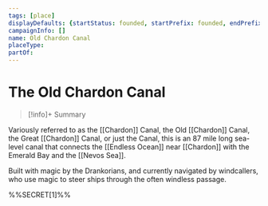 ```yaml
---
tags: [place]
displayDefaults: {startStatus: founded, startPrefix: founded, endPrefix: destroyed, endStatus: destroyed}
campaignInfo: []
name: Old Chardon Canal
placeType:
partOf:
---
```

# The Old Chardon Canal
>[!info]+ Summary


Variously referred to as the [[Chardon]] Canal, the Old [[Chardon]] Canal, the Great [[Chardon]] Canal, or just the Canal, this is an 87 mile long sea-level canal that connects the [[Endless Ocean]] near [[Chardon]] with the Emerald Bay and the [[Nevos Sea]]. 

Built with magic by the Drankorians, and currently navigated by windcallers, who use magic to steer ships through the often windless passage. 

%%SECRET[1]%%



